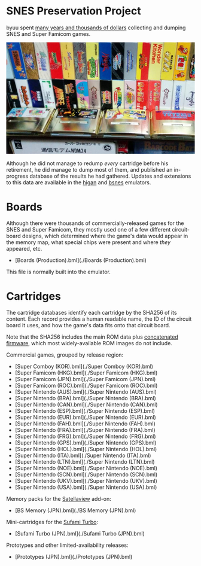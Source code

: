 # SNES Preservation Project

byuu spent [many years and thousands of dollars][desc]
collecting and dumping SNES and Super Famicom games.

[desc]: /about/#snes-preservation-project

![byuu's SNES game collection](/images/preservation/byuu-snes-games.jpg)

Although he did not manage to redump *every* cartridge before his retirement,
he did manage to dump most of them,
and published an in-progress database
of the results he had gathered.
Updates and extensions to this data are available
in the [higan](../higan/) and [bsnes](../bsnes/) emulators.

# Boards

Although there were thousands of commercially-released games
for the SNES and Super Famicom,
they mostly used one of a few different circuit-board designs,
which determined where the game's data would appear in the memory map,
what special chips were present and where *they* appeared, etc.

  - [Boards (Production).bml](./Boards (Production).bml)

This file is normally built into the emulator.

# Cartridges

The cartridge databases identify each cartridge by the SHA256 of its content.
Each record provides a human readable name,
the ID of the circuit board it uses,
and how the game's data fits onto that circuit board.

Note that the SHA256 includes the main ROM data
plus [concatenated firmware](../higan/firmware/),
which most widely-available ROM images do not include.

Commercial games, grouped by release region:

  - [Super Comboy (KOR).bml](./Super Comboy (KOR).bml)
  - [Super Famicom (HKG).bml](./Super Famicom (HKG).bml)
  - [Super Famicom (JPN).bml](./Super Famicom (JPN).bml)
  - [Super Famicom (ROC).bml](./Super Famicom (ROC).bml)
  - [Super Nintendo (AUS).bml](./Super Nintendo (AUS).bml)
  - [Super Nintendo (BRA).bml](./Super Nintendo (BRA).bml)
  - [Super Nintendo (CAN).bml](./Super Nintendo (CAN).bml)
  - [Super Nintendo (ESP).bml](./Super Nintendo (ESP).bml)
  - [Super Nintendo (EUR).bml](./Super Nintendo (EUR).bml)
  - [Super Nintendo (FAH).bml](./Super Nintendo (FAH).bml)
  - [Super Nintendo (FRA).bml](./Super Nintendo (FRA).bml)
  - [Super Nintendo (FRG).bml](./Super Nintendo (FRG).bml)
  - [Super Nintendo (GPS).bml](./Super Nintendo (GPS).bml)
  - [Super Nintendo (HOL).bml](./Super Nintendo (HOL).bml)
  - [Super Nintendo (ITA).bml](./Super Nintendo (ITA).bml)
  - [Super Nintendo (LTN).bml](./Super Nintendo (LTN).bml)
  - [Super Nintendo (NOE).bml](./Super Nintendo (NOE).bml)
  - [Super Nintendo (SCN).bml](./Super Nintendo (SCN).bml)
  - [Super Nintendo (UKV).bml](./Super Nintendo (UKV).bml)
  - [Super Nintendo (USA).bml](./Super Nintendo (USA).bml)

Memory packs for the [Satellaview] add-on:

  - [BS Memory (JPN).bml](./BS Memory (JPN).bml)

[Satellaview]: https://en.wikipedia.org/wiki/Satellaview

Mini-cartridges for the [Sufami Turbo]:

  - [Sufami Turbo (JPN).bml](./Sufami Turbo (JPN).bml)

[Sufami Turbo]: https://en.wikipedia.org/wiki/Sufami_Turbo

Prototypes and other limited-availability releases:

  - [Prototypes (JPN).bml](./Prototypes (JPN).bml)
